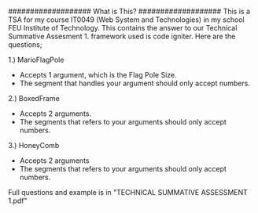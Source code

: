 ###################
What is This?
###################
This is a TSA for my course IT0049 (Web System and Technologies) in my school FEU Institute of Technology. This contains the answer to our Technical Summative Assesment 1. framework used is code igniter. Here are the questions;

1.) MarioFlagPole
- Accepts 1 argument, which is the Flag Pole Size.
- The segment that handles your argument should only accept numbers.

2.) BoxedFrame
- Accepts 2 arguments.
- The segments that refers to your arguments should only accept numbers.

3.) HoneyComb
- Accepts 2 arguments
- The segments that refers to your arguments should only accept numbers.

Full questions and example is in "TECHNICAL SUMMATIVE ASSESSMENT 1.pdf"

